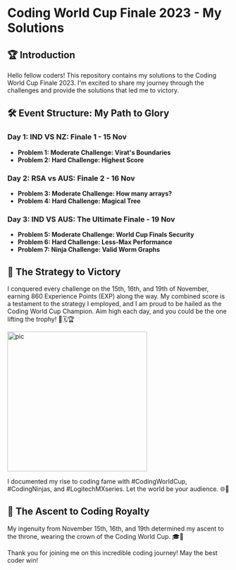# Coding World Cup Finale 2023 - My Solutions

## 🏆 Introduction

Hello fellow coders! This repository contains my solutions to the Coding World Cup Finale 2023. I'm excited to share my journey through the challenges and provide the solutions that led me to victory.

## 🛠 Event Structure: My Path to Glory

### Day 1: IND VS NZ: Finale 1 - 15 Nov
- **Problem 1: Moderate Challenge: Virat's Boundaries**
- **Problem 2: Hard Challenge: Highest Score**
  

### Day 2: RSA vs AUS: Finale 2 - 16 Nov
- **Problem 3: Moderate Challenge: How many arrays?**
- **Problem 4: Hard Challenge: Magical Tree**


### Day 3: IND VS AUS: The Ultimate Finale - 19 Nov
- **Problem 5: Moderate Challenge: World Cup Finals Security**
- **Problem 6: Hard Challenge: Less-Max Performance**
- **Problem 7: Ninja Challenge: Valid Worm Graphs**


## 🏅 The Strategy to Victory

I conquered every challenge on the 15th, 16th, and 19th of November, earning 860 Experience Points (EXP) along the way. My combined score is a testament to the strategy I employed, and I am proud to be hailed as the Coding World Cup Champion. Aim high each day, and you could be the one lifting the trophy! 🎯🗓️🏆


<img width="317" alt="pic" src="https://github.com/Japneet001/Coding-World-Cup-Finale-2023/assets/121337325/db95ee30-3d7f-4f7e-bdfd-7f881cb79914">


I documented my rise to coding fame with #CodingWorldCup, #CodingNinjas, and #LogitechMXseries. Let the world be your audience. 🌐📣

## 🌟 The Ascent to Coding Royalty

My ingenuity from November 15th, 16th, and 19th determined my ascent to the throne, wearing the crown of the Coding World Cup. 🎓👑

Thank you for joining me on this incredible coding journey! May the best coder win!
